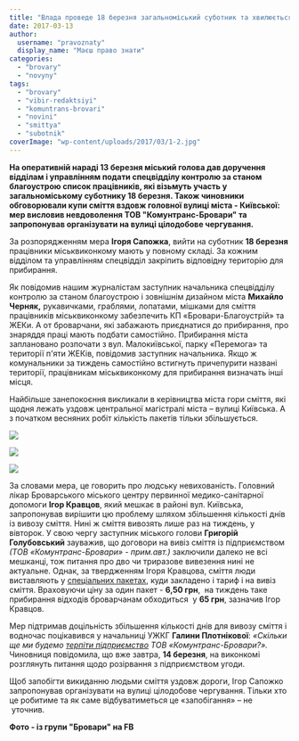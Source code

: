 ```yaml
---
title: "Влада проведе 18 березня загальноміський суботник та хвилюється через купи сміття на Київській"
date: 2017-03-13
author: 
  username: "pravoznaty"
  display_name: "Маєш право знати"
categories: 
  - "brovary"
  - "novyny"
tags: 
  - "brovary"
  - "vibir-redaktsiyi"
  - "komuntrans-brovari"
  - "novini"
  - "smittya"
  - "subotnik"
coverImage: "wp-content/uploads/2017/03/1-2.jpg"
---
```


**На оперативній нараді 13 березня міський голова дав доручення відділам і управлінням подати спецвідділу контролю за станом благоустрою список працівників, які візьмуть участь у загальноміському суботнику 18 березня. Також чиновники обговорювали купи сміття вздовж головної вулиці міста - Київської: мер висловив невдоволення ТОВ "Комунтранс-Бровари" та запропонував організувати на вулиці цілодобове чергування.**

За розпорядженням мера **Ігоря Сапожка**, вийти на суботник **18 березня** працівники міськвиконкому мають у повному складі. За кожним відділом та управлінням спецвідділ закріпить відповідну територію для прибирання.

Як повідомив нашим журналістам заступник начальника спецвідділу контролю за станом благоустрою і зовнішнім дизайном міста **Михайло Черняк,** рукавичками, граблями, лопатами, мішками для сміття працівників міськвиконкому забезпечить КП «Бровари-Благоустрій» та ЖЕКи. А от броварчани, які забажають приєднатися до прибирання, про знаряддя праці мають подбати самостійно. Прибирання міста заплановано розпочати з вул. Малокиївської, парку «Перемога» та території п'яти ЖЕКів, повідомив заступник начальника. Якщо ж комунальники за тиждень самостійно встигнуть причепурити названі території, працівникам міськвиконкому для прибирання визначать інші місця.

Найбільше занепокоєння викликали в керівництва міста гори сміття, які щодня лежать уздовж центральної магістралі міста – вулиці Київська. А з початком весняних робіт кількість пакетів тільки збільшується.

[![](https://mpz.brovary.org/wp-content/uploads/2017/03/1-vul.-Kyyivska.jpg)](https://mpz.brovary.org/wp-content/uploads/2017/03/1-vul.-Kyyivska.jpg)

[![](https://mpz.brovary.org/wp-content/uploads/2017/03/2vul-Kyyivska.jpg)](https://mpz.brovary.org/wp-content/uploads/2017/03/2vul-Kyyivska.jpg)

[![](https://mpz.brovary.org/wp-content/uploads/2017/03/vul.-Kyyivska.jpg)](https://mpz.brovary.org/wp-content/uploads/2017/03/vul.-Kyyivska.jpg)

За словами мера, це говорить про людську невихованість. Головний лікар Броварського міського центру первинної медико-санітарної допомоги **Ігор Кравцов**, який мешкає в районі вул. Київська, запропонував вирішити цю проблему шляхом збільшення кількості днів із вивозу сміття. Нині ж сміття вивозять лише раз на тиждень, у вівторок. У свою чергу заступник міського голови **Григорій Голубовський** зауважив, що договори на вивіз сміття із підприємством _(ТОВ «Комунтранс-Бровари» - прим.авт.)_ заключили далеко не всі мешканці, тож питання про дво чи триразове вивезення нині не актуальне. Однак, за твердженням Ігоря Кравцова, сміття люди виставляють у [спеціальних пакетах](https://mpz.brovary.org/tov-komuntrans-brovari-zhittya-ta-smittya/), куди закладено і тариф і на вивіз сміття. Враховуючи ціну за один пакет - **6,50 грн**,  на тиждень таке прибирання відходів броварчанам обходиться  у **65 грн**, зазначив Ігор Кравцов.

Мер підтримав доцільність збільшення кількості днів для вивозу сміття і водночас поцікавився у начальниці УЖКГ **Галини Плотнікової**: _«Скільки ще ми будемо [терпіти підприємство](https://mpz.brovary.org/komuntrans-brovari-hto-ostanniy-toy-i-vinniy/) ТОВ «Комунтранс-Бровари?»._ Чиновниця повідомила, що вже завтра, **14 березня**, на виконкомі розглянуть питання щодо розірвання з підприємством угоди.

Щоб запобігти викиданню людьми сміття уздовж дороги, Ігор Сапожко запропонував організувати на вулиці цілодобове чергування. Тільки хто це робитиме та як саме відбуватиметься це «запобігання» – не  уточнив.

**Фото - із групи "Бровари" на FB**
